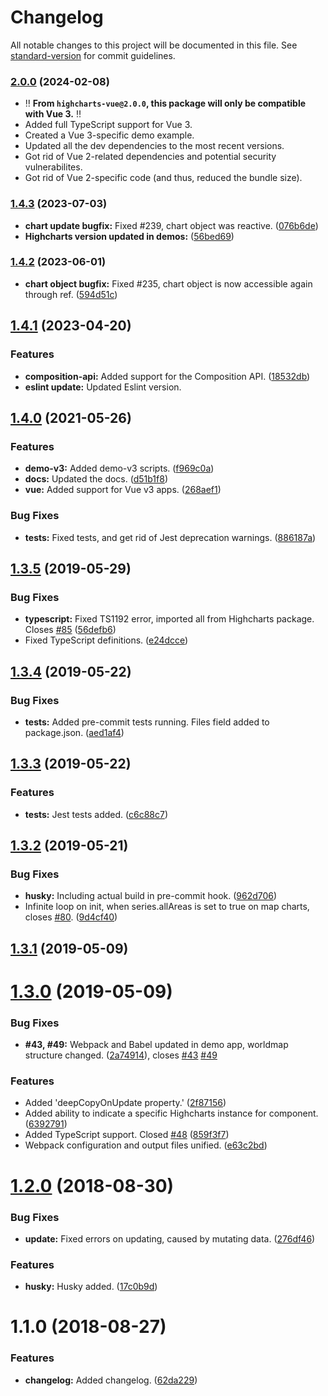 # Changelog

All notable changes to this project will be documented in this file. See [standard-version](https://github.com/conventional-changelog/standard-version) for commit guidelines.

### [2.0.0](https://github.com/highcharts/highcharts-vue/pull/258) (2024-02-08)
* ‼️ **From `highcharts-vue@2.0.0`, this package will only be compatible with Vue 3.** ‼️
* Added full TypeScript support for Vue 3.
* Created a Vue 3-specific demo example.
* Updated all the dev dependencies to the most recent versions.
* Got rid of Vue 2-related dependencies and potential security vulnerabilites.
* Got rid of Vue 2-specific code (and thus, reduced the bundle size).

### [1.4.3](https://github.com/highcharts/highcharts-vue/compare/v1.4.2...v1.4.3) (2023-07-03)
* **chart update bugfix:** Fixed #239, chart object was reactive. ([076b6de](https://github.com/highcharts/highcharts-vue/pull/240/commits/076b6debef5c6b7c7a6f14685838972a7dbb1850))
* **Highcharts version updated in demos:** ([56bed69](https://github.com/highcharts/highcharts-vue/pull/241/commits/56bed694382839fd632cf7ada765997e4b183d9b))

### [1.4.2](https://github.com/highcharts/highcharts-vue/compare/v1.4.1...v1.4.2) (2023-06-01)
* **chart object bugfix:** Fixed #235, chart object is now accessible again through ref. ([594d51c](https://github.com/highcharts/highcharts-vue/commit/c4d0f79cbf689a704fa9e27394c21b8a77ca7813))

## [1.4.1](https://github.com/highcharts/highcharts-vue/compare/v1.4.0...v1.4.1) (2023-04-20)

### Features
* **composition-api:** Added support for the Composition API. ([18532db](https://github.com/highcharts/highcharts-vue/pull/229/commits/18532db4dbb78c5a1fd89c0d79bc1579f50a20fe))
* **eslint update:** Updated Eslint version.


## [1.4.0](https://github.com/highcharts/highcharts-vue/compare/v1.3.5...v1.4.0) (2021-05-26)


### Features

* **demo-v3:** Added demo-v3 scripts. ([f969c0a](https://github.com/highcharts/highcharts-vue/commit/f969c0a020bdd964f8fca75ed309ba4aabf6e979))
* **docs:** Updated the docs. ([d51b1f8](https://github.com/highcharts/highcharts-vue/commit/d51b1f814b40d3f7cbe4799699e37f1316c700ba))
* **vue:** Added support for Vue v3 apps. ([268aef1](https://github.com/highcharts/highcharts-vue/commit/268aef1ce1b41a642540ebfa4aa0c8fb58351ef8))


### Bug Fixes

* **tests:** Fixed tests, and get rid of Jest deprecation warnings. ([886187a](https://github.com/highcharts/highcharts-vue/commit/886187a335df84e40f1f5bba5dc9ba2d37e32994))

<a name="1.3.5"></a>
## [1.3.5](https://github.com/highcharts/highcharts-vue/compare/v1.3.4...v1.3.5) (2019-05-29)


### Bug Fixes

* **typescript:** Fixed TS1192 error, imported all from Highcharts package. Closes [#85](https://github.com/highcharts/highcharts-vue/issues/85) ([56defb6](https://github.com/highcharts/highcharts-vue/commit/56defb6))
* Fixed TypeScript definitions. ([e24dcce](https://github.com/highcharts/highcharts-vue/commit/e24dcce))



<a name="1.3.4"></a>
## [1.3.4](https://github.com/highcharts/highcharts-vue/compare/v1.3.3...v1.3.4) (2019-05-22)


### Bug Fixes

* **tests:** Added pre-commit tests running. Files field added to package.json. ([aed1af4](https://github.com/highcharts/highcharts-vue/commit/aed1af4))



<a name="1.3.3"></a>
## [1.3.3](https://github.com/highcharts/highcharts-vue/compare/v1.3.2...v1.3.3) (2019-05-22)


### Features

* **tests:** Jest tests added. ([c6c88c7](https://github.com/highcharts/highcharts-vue/commit/c6c88c7))



<a name="1.3.2"></a>
## [1.3.2](https://github.com/highcharts/highcharts-vue/compare/v1.3.1...v1.3.2) (2019-05-21)


### Bug Fixes

* **husky:** Including actual build in pre-commit hook. ([962d706](https://github.com/highcharts/highcharts-vue/commit/962d706))
* Infinite loop on init, when series.allAreas is set to true on map charts, closes [#80](https://github.com/highcharts/highcharts-vue/issues/80). ([9d4cf40](https://github.com/highcharts/highcharts-vue/commit/9d4cf40))



<a name="1.3.1"></a>
## [1.3.1](https://github.com/highcharts/highcharts-vue/compare/v1.3.0...v1.3.1) (2019-05-09)



<a name="1.3.0"></a>
# [1.3.0](https://github.com/highcharts/highcharts-vue/compare/v1.2.0...v1.3.0) (2019-05-09)


### Bug Fixes

* **#43, #49:** Webpack and Babel updated in demo app, worldmap structure changed. ([2a74914](https://github.com/highcharts/highcharts-vue/commit/2a74914)), closes [#43](https://github.com/highcharts/highcharts-vue/issues/43) [#49](https://github.com/highcharts/highcharts-vue/issues/49)


### Features

* Added 'deepCopyOnUpdate property.' ([2f87156](https://github.com/highcharts/highcharts-vue/commit/2f87156))
* Added ability to indicate a specific Highcharts instance for component. ([6392791](https://github.com/highcharts/highcharts-vue/commit/6392791))
* Added TypeScript support. Closed [#48](https://github.com/highcharts/highcharts-vue/issues/48) ([859f3f7](https://github.com/highcharts/highcharts-vue/commit/859f3f7))
* Webpack configuration and output files unified. ([e63c2bd](https://github.com/highcharts/highcharts-vue/commit/e63c2bd))



<a name="1.2.0"></a>
# [1.2.0](https://github.com/highcharts/highcharts-vue/compare/v1.1.0...v1.2.0) (2018-08-30)


### Bug Fixes

* **update:** Fixed errors on updating, caused by mutating data. ([276df46](https://github.com/highcharts/highcharts-vue/commit/276df46))


### Features

* **husky:** Husky added. ([17c0b9d](https://github.com/highcharts/highcharts-vue/commit/17c0b9d))



<a name="1.1.0"></a>
# 1.1.0 (2018-08-27)


### Features

* **changelog:** Added changelog. ([62da229](https://github.com/highcharts/highcharts-vue/commit/62da229))